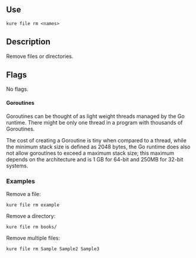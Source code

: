 ## Use

`kure file rm <names>`

## Description

Remove files or directories.

## Flags 

No flags.

#### Goroutines

Goroutines can be thought of as light weight threads managed by the Go runtime. There might be only one thread in a program with thousands of Goroutines.

The cost of creating a Goroutine is tiny when compared to a thread, while the minimum stack size is defined as 2048 bytes, the Go runtime does also not allow goroutines to exceed a maximum stack size; this maximum depends on the architecture and is 1 GB for 64-bit and 250MB for 32-bit systems.

### Examples

Remove a file:
```
kure file rm example
```

Remove a directory:
``` 
kure file rm books/
```

Remove multiple files:
```
kure file rm Sample Sample2 Sample3
```
